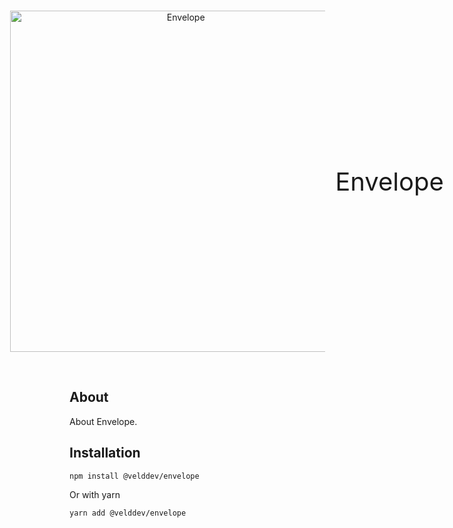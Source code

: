 <div align="center">
  <br />
  <p style="display: flex; align-items: center; justify-content: center; gap: 16px;">
    <img src="https://raw.githubusercontent.com/velddev/envelope/main/.github/assets/logo-dark.png" width="546" alt="Envelope" />
    <span style="font-size: 40px">Envelope</span>
  </p>
  <br />
  <p>
    <!-- BADGES GO HERE -->
  </p>
</div>

## About

About Envelope.

## Installation

```sh-session
npm install @velddev/envelope
```
Or with yarn
```sh-session
yarn add @velddev/envelope
```